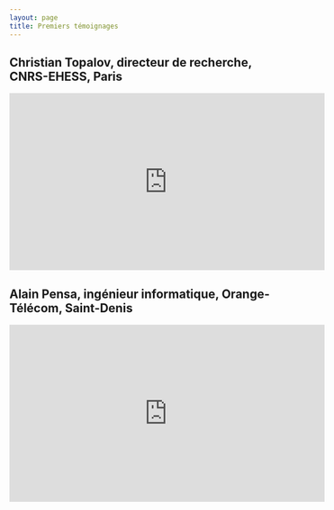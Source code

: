 ```yaml
---
layout: page
title: Premiers témoignages
---
```


## Christian Topalov, directeur de recherche, CNRS-EHESS, Paris
<iframe width="560" height="315" src="https://www.youtube.com/embed/J_SIZgnzgeA" frameborder="0" allow="accelerometer; autoplay; encrypted-media; gyroscope; picture-in-picture" allowfullscreen></iframe>



## Alain Pensa, ingénieur informatique, Orange-Télécom, Saint-Denis
<iframe width="560" height="315" src="https://www.youtube.com/embed/lolNBEfpLF8" frameborder="0" allow="accelerometer; autoplay; encrypted-media; gyroscope; picture-in-picture" allowfullscreen></iframe>




